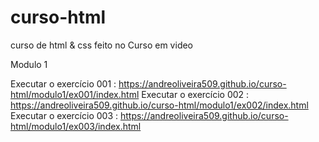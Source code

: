 # curso-html
 curso de html & css feito no Curso em video

Modulo 1

Executar o exercício 001 : https://andreoliveira509.github.io/curso-html/modulo1/ex001/index.html
Executar o exercício 002 : https://andreoliveira509.github.io/curso-html/modulo1/ex002/index.html
Executar o exercício 003 : https://andreoliveira509.github.io/curso-html/modulo1/ex003/index.html 
  